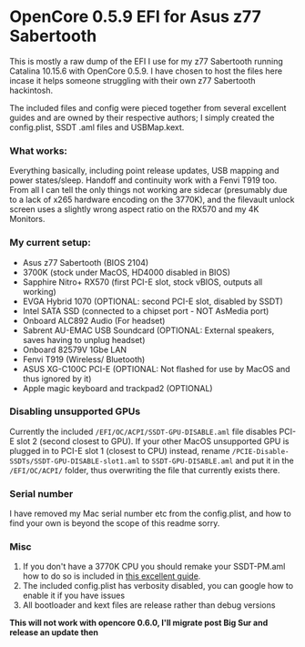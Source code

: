 # OpenCore 0.5.9 EFI for Asus z77 Sabertooth

This is mostly a raw dump of the EFI I use for my z77 Sabertooth running Catalina 10.15.6 with OpenCore 0.5.9. I have chosen to host the files here incase it helps someone struggling with their own z77 Sabertooth hackintosh.   

The included files and config were pieced together from several excellent guides and are owned by their respective authors; I simply created the config.plist, SSDT .aml files and USBMap.kext.

### What works:
Everything basically, including point release updates, USB mapping and power states/sleep. Handoff and continuity work with a Fenvi T919 too. From all I can tell the only things not working are sidecar (presumably due to a lack of x265 hardware encoding on the 3770K), and the filevault unlock screen uses a slightly wrong aspect ratio on the RX570 and my 4K Monitors.

### My current setup:
- Asus z77 Sabertooth (BIOS 2104)
- 3700K (stock under MacOS, HD4000 disabled in BIOS)
- Sapphire Nitro+ RX570 (first PCI-E slot, stock vBIOS, outputs all working)
- EVGA Hybrid 1070 (OPTIONAL: second PCI-E slot, disabled by SSDT)
- Intel SATA SSD (connected to a chipset port - NOT AsMedia port)
- Onboard ALC892 Audio (For headset)
- Sabrent AU-EMAC USB Soundcard (OPTIONAL: External speakers, saves having to unplug headset)
- Onboard 82579V 1Gbe LAN
- Fenvi T919 (Wireless/ Bluetooth)
- ASUS XG-C100C PCI-E (OPTIONAL: Not flashed for use by MacOS and thus ignored by it)
- Apple magic keyboard and trackpad2 (OPTIONAL)

### Disabling unsupported GPUs
Currently the included `/EFI/OC/ACPI/SSDT-GPU-DISABLE.aml` file disables PCI-E slot 2 (second closest to GPU). If your other MacOS unsupported GPU is plugged in to PCI-E slot 1 (closest to CPU) instead, rename `/PCIE-Disable-SSDTs/SSDT-GPU-DISABLE-slot1.aml` to `SSDT-GPU-DISABLE.aml` and put it in the `/EFI/OC/ACPI/` folder, thus overwriting the file that currently exists there.


### Serial number
I have removed my Mac serial number etc from the config.plist, and how to find your own is beyond the scope of this readme sorry.

### Misc
1. If you don't have a 3770K CPU you should remake your SSDT-PM.aml how to do so is included in [this excellent guide](https://dortania.github.io/OpenCore-Install-Guide/).
2. The included config.plist has verbosity disabled, you can google how to enable it if you have issues
3. All bootloader and kext files are release rather than debug versions

**This will not work with opencore 0.6.0, I'll migrate post Big Sur and release an update then**
